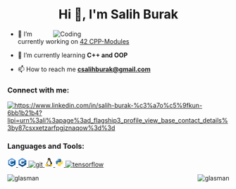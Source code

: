 <h1 align="center">Hi 👋, I'm Salih Burak</h1>
<img align="right" alt="Coding" width="400" src="https://media.tenor.com/qJ5evVs-_uUAAAAC/coding.gif">


- 🔭 I’m currently working on [42 CPP-Modules](https://projects.intra.42.fr/projects/cpp-module-02)

- 🌱 I’m currently learning **C++ and OOP**

- 📫 How to reach me **csalihburak@gmail.com**

<h3 align="left">Connect with me:</h3>
<p align="left">
<a href="https://linkedin.com/in/https://www.linkedin.com/in/salih-burak-%c3%a7o%c5%9fkun-6bb1b21b4?lipi=urn%3ali%3apage%3ad_flagship3_profile_view_base_contact_details%3by87csxxetzarfpgjznaqow%3d%3d" target="blank"><img align="center" src="https://raw.githubusercontent.com/rahuldkjain/github-profile-readme-generator/master/src/images/icons/Social/linked-in-alt.svg" alt="https://www.linkedin.com/in/salih-burak-%c3%a7o%c5%9fkun-6bb1b21b4?lipi=urn%3ali%3apage%3ad_flagship3_profile_view_base_contact_details%3by87csxxetzarfpgjznaqow%3d%3d" height="15" width="15" /></a>
</p>

<h3 align="left">Languages and Tools:</h3>
<p align="left"> <a href="https://www.cprogramming.com/" target="_blank" rel="noreferrer"> <img src="https://raw.githubusercontent.com/devicons/devicon/master/icons/c/c-original.svg" alt="c" width="20" height="20"/> </a> <a href="https://www.w3schools.com/cpp/" target="_blank" rel="noreferrer"> <img src="https://raw.githubusercontent.com/devicons/devicon/master/icons/cplusplus/cplusplus-original.svg" alt="cplusplus" width="20" height="20"/> </a> <a href="https://git-scm.com/" target="_blank" rel="noreferrer"> <img src="https://www.vectorlogo.zone/logos/git-scm/git-scm-icon.svg" alt="git" width="20" height="20"/> </a> <a href="https://www.linux.org/" target="_blank" rel="noreferrer"> <img src="https://raw.githubusercontent.com/devicons/devicon/master/icons/linux/linux-original.svg" alt="linux" width="20" height="20"/> </a> <a href="https://www.python.org" target="_blank" rel="noreferrer"> <img src="https://raw.githubusercontent.com/devicons/devicon/master/icons/python/python-original.svg" alt="python" width="20" height="20"/> </a> <a href="https://www.tensorflow.org" target="_blank" rel="noreferrer"> <img src="https://www.vectorlogo.zone/logos/tensorflow/tensorflow-icon.svg" alt="tensorflow" width="20" height="20"/> </a> </p>

<p><img align="left" src="https://github-readme-stats.vercel.app/api/top-langs?username=glasman&show_icons=true&theme=onedark&locale=en&layout=compact" alt="glasman"<p><img align="right" src="https://github-readme-streak-stats.herokuapp.com/?user=glasman&theme=highcontrast" alt="glasman" /></p>
